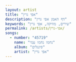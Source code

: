 ```yaml
---
layout: artist
title: "אפי גרין"
description: "דף האמן אפי גרין"
keywords: "שירים, מוזיקה, אפי גרין"
permalink: /artists/אפי-גרין/
songs:
  - number: "45719"
    name: "נחמו נחמו עמי"
    album: "סינגלים"
    artist: "אפי גרין"
---
```

